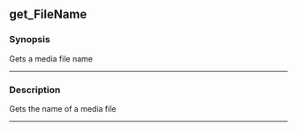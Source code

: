 get_FileName
------------

### Synopsis
Gets a media file name

---

### Description

Gets the name of a media file

---
